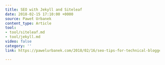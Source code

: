 ```yaml
---
title: SEO with Jekyll and Siteleaf
date: 2018-02-15 17:10:00 +0000
source: Paweł Urbanek
content_type: Article
tool:
- tool/siteleaf.md
- tool/jekyll.md
video: false
category: ''
link: https://pawelurbanek.com/2018/02/16/seo-tips-for-technical-bloggers-and-programming-blogs-in-2018/

---
```

# 